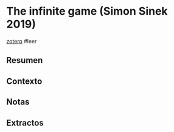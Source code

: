 # The infinite game (Simon Sinek 2019)

[zotero](zotero://select/items/@sinek2019)
\#leer

## Resumen

## Contexto

## Notas

## Extractos

